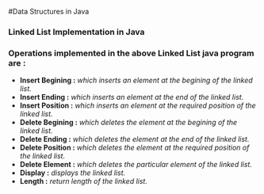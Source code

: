 #Data Structures in Java
### Linked List Implementation in Java
### Operations implemented in the above Linked List java program are :
- <b>Insert Begining  :</b> <i>which inserts an element at the begining of the linked list.</i>
- <b>Insert Ending    :</b> <i>which inserts an element at the end of the linked list.</i>
- <b>Insert Position  :</b> <i>which inserts an element at the required position of the linked list.</i>
- <b>Delete Begining  :</b> <i>which deletes the element at the begining of the linked list.</i>
- <b>Delete Ending    :</b> <i>which deletes the element at the end of the linked list.</i>
- <b>Delete Position  :</b> <i>which deletes the element at the required position of the linked list.</i>
- <b>Delete Element   :</b> <i>which deletes the particular element of the linked list.</i>
- <b>Display          :</b> <i>displays the linked list.</i>
- <b>Length           :</b> <i>return length of the linked list.</i>

